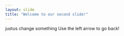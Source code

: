 ```yaml
---
layout: slide
title: "Welcome to our second slide!"
---
```

justus change something
Use the left arrow to go back!
